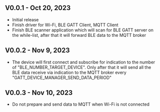 ## V0.0.1 - Oct 20, 2023
- Initial release
- Finish driver for Wi-Fi, BLE GATT Client, MQTT Client
- Finish BLE scanner application which will scan for BLE GATT server on the while-list, after that it will forward BLE data to the MQTT broker

## V0.0.2 - Nov 9, 2023
- The device will first connect and subscribe for indication to the number of "BLE_NUMBER_TARGET_DEVICE". Only after that it will send all the BLE data receive via indication to the MQTT broker every "GATT_DEVICE_MANAGER_SEND_DATA_PERIOD"

## V0.0.3 - Nov 10, 2023
- Do not prepare and send data to MQTT when Wi-Fi is not connected